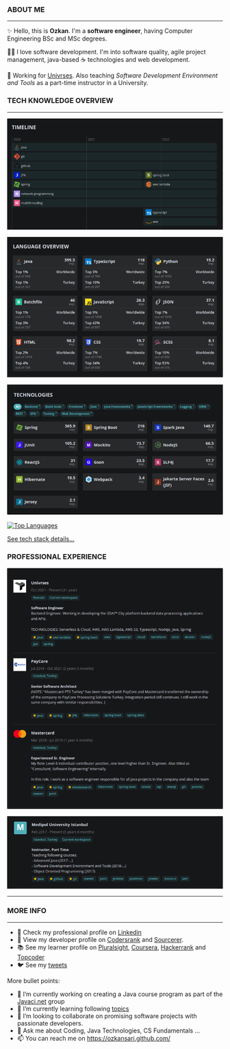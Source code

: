 ### ABOUT ME
---

:sparkles: Hello, this is **Ozkan**. I'm a **software engineer**, having Computer Engineering BSc and MSc degrees. 

:technologist: I love software development. I'm into software quality, agile project management, java-based ☕ technologies and web development. 

:necktie: Working for [Univrses](https://univrses.com/). Also teaching *Software Development Environment and Tools* as a part-time instructor in a University.

### TECH KNOWLEDGE OVERVIEW
---

[![Timeline](https://github.com/ozkansari/ozkansari/blob/master/timeline.png?raw=true)](https://profile.codersrank.io/user/ozkansari#Timeline)

[![Language Overview](https://github.com/ozkansari/ozkansari/blob/master/lng.png?raw=true)](https://profile.codersrank.io/user/ozkansari#Language%20overview)

[![Technologies](https://github.com/ozkansari/ozkansari/blob/master/tech.png?raw=true)](https://profile.codersrank.io/user/ozkansari#Technologies)

[![Top Languages](https://github-readme-stats.vercel.app/api/top-langs/?username=ozkansari&layout=compact&theme=dracula)](https://github.com/anuraghazra/github-readme-stats)

[See tech stack details...](https://profile.codersrank.io/user/ozkansari)

### PROFESSIONAL EXPERIENCE

[![Work](https://github.com/ozkansari/ozkansari/blob/master/work.png?raw=true)](https://profile.codersrank.io/user/ozkansari#Work%20Experiences)

[![Work Extra](https://github.com/ozkansari/ozkansari/blob/master/work_extra.png?raw=true)](https://profile.codersrank.io/user/ozkansari#Work%20Experiences)

---


### MORE INFO
---

- 💼 Check my professional profile on [Linkedin](https://www.linkedin.com/in/ozkansari/)
- 👷 View my developer profile on [Codersrank](https://profile.codersrank.io/user/ozkansari) and [Sourcerer](https://sourcerer.io/ozkansari).
- 📚 See my learner profile on [Pluralsight](https://app.pluralsight.com/profile/ozkan-sari), [Coursera](https://www.coursera.org/user/2be002b95122d4c62d630e7c19bb8fb2), [Hackerrank](https://www.hackerrank.com/ozkansari/) and [Topcoder](https://www.topcoder.com/members/ozkansari)
- 🐦 See my [tweets](https://twitter.com/ozkan_sari)

More bullet points:

- 🔭 I’m currently working on creating a Java course program as part of the [Javaci.net](https://github.com/javaci-net) group
- 🌱 I’m currently learning following [topics](https://app.pluralsight.com/profile/ozkan-sari)
- 👯 I’m looking to collaborate on promising software projects with passionate developers.
- 💬 Ask me about Coding, Java Technologies, CS Fundamentals ...
- 📫 You can reach me on https://ozkansari.github.com/
